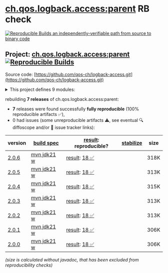 [ch.qos.logback.access:parent](https://central.sonatype.com/artifact/ch.qos.logback.access/parent/versions) RB check
=======

[![Reproducible Builds](https://reproducible-builds.org/images/logos/rb.svg) an independently-verifiable path from source to binary code](https://reproducible-builds.org/)

## Project: [ch.qos.logback.access:parent](https://central.sonatype.com/artifact/ch.qos.logback.access/parent/versions) [![Reproducible Builds](https://img.shields.io/endpoint?url=https://raw.githubusercontent.com/jvm-repo-rebuild/reproducible-central/master/content/ch/qos/logback/access/badge.json)](https://github.com/jvm-repo-rebuild/reproducible-central/blob/master/content/ch/qos/logback/access/README.md)

Source code: [https://github.com/qos-ch/logback-access.git](https://github.com/qos-ch/logback-access.git)

<details><summary>This project defines 9 modules:</summary>

* [ch.qos.logback.access:common](https://central.sonatype.com/artifact/ch.qos.logback.access/common/overview)
* [ch.qos.logback.access:jetty11](https://central.sonatype.com/artifact/ch.qos.logback.access/jetty11/overview)
* [ch.qos.logback.access:jetty12](https://central.sonatype.com/artifact/ch.qos.logback.access/jetty12/overview)
* [ch.qos.logback.access:logback-access-common](https://central.sonatype.com/artifact/ch.qos.logback.access/logback-access-common/overview)
* [ch.qos.logback.access:logback-access-jetty11](https://central.sonatype.com/artifact/ch.qos.logback.access/logback-access-jetty11/overview)
* [ch.qos.logback.access:logback-access-jetty12](https://central.sonatype.com/artifact/ch.qos.logback.access/logback-access-jetty12/overview)
* [ch.qos.logback.access:logback-access-tomcat](https://central.sonatype.com/artifact/ch.qos.logback.access/logback-access-tomcat/overview)
* [ch.qos.logback.access:parent](https://central.sonatype.com/artifact/ch.qos.logback.access/parent/overview)
* [ch.qos.logback.access:tomcat](https://central.sonatype.com/artifact/ch.qos.logback.access/tomcat/overview)
</details>

rebuilding **7 releases** of ch.qos.logback.access:parent:
- **7** releases were found successfully **fully reproducible** (100% reproducible artifacts :white_check_mark:),
- 0 had issues (some unreproducible artifacts :warning:, see eventual :mag: diffoscope and/or :memo: issue tracker links):

| version | [build spec](/BUILDSPEC.md) | [result](https://reproducible-builds.org/docs/jvm/): reproducible? | [stabilize](https://github.com/google/oss-rebuild/blob/main/cmd/stabilize/README.md) | size |
| -- | --------- | ------ | ------ | -- |
| [2.0.6](https://central.sonatype.com/artifact/ch.qos.logback.access/parent/2.0.6/pom) | [mvn jdk21 w](access-2.0.6.buildspec) | [result](parent-2.0.6.buildinfo): [18 :white_check_mark: ](parent-2.0.6.buildcompare) | | 318K |
| [2.0.5](https://central.sonatype.com/artifact/ch.qos.logback.access/parent/2.0.5/pom) | [mvn jdk21 w](access-2.0.5.buildspec) | [result](parent-2.0.5.buildinfo): [18 :white_check_mark: ](parent-2.0.5.buildcompare) | | 313K |
| [2.0.4](https://central.sonatype.com/artifact/ch.qos.logback.access/parent/2.0.4/pom) | [mvn jdk21 w](access-2.0.4.buildspec) | [result](parent-2.0.4.buildinfo): [18 :white_check_mark: ](parent-2.0.4.buildcompare) | | 315K |
| [2.0.3](https://central.sonatype.com/artifact/ch.qos.logback.access/parent/2.0.3/pom) | [mvn jdk21 w](access-2.0.3.buildspec) | [result](parent-2.0.3.buildinfo): [18 :white_check_mark: ](parent-2.0.3.buildcompare) | | 313K |
| [2.0.2](https://central.sonatype.com/artifact/ch.qos.logback.access/parent/2.0.2/pom) | [mvn jdk21 w](access-2.0.2.buildspec) | [result](parent-2.0.2.buildinfo): [18 :white_check_mark: ](parent-2.0.2.buildcompare) | | 313K |
| [2.0.1](https://central.sonatype.com/artifact/ch.qos.logback.access/parent/2.0.1/pom) | [mvn jdk21 w](access-2.0.1.buildspec) | [result](parent-2.0.1.buildinfo): [18 :white_check_mark: ](parent-2.0.1.buildcompare) | | 306K |
| [2.0.0](https://central.sonatype.com/artifact/ch.qos.logback.access/parent/2.0.0/pom) | [mvn jdk21 w](access-2.0.0.buildspec) | [result](parent-2.0.0.buildinfo): [18 :white_check_mark: ](parent-2.0.0.buildcompare) | | 306K |

<i>(size is calculated without javadoc, that has been excluded from reproducibility checks)</i>
